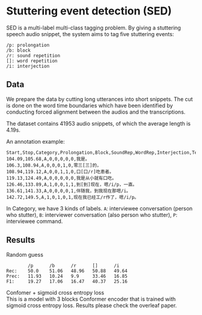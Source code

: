 # Stuttering event detection (SED)

SED is a multi-label multi-class tagging problem. By giving a stuttering speech audio snippet, the system aims to tag five stuttering events:

```
/p: prolongation
/b: block
/r: sound repetition
[]: word repetition
/i: interjection
```

## Data

We prepare the data by cutting long utterances into short snippets. The cut is done on the word time boundaries which have been identified by conducting forced alignment between the audios and the transcriptions.

The dataset contains 41953 audio snippets, of which the average length is 4.19s.

An annotation example:

```
Start,Stop,Category,Prolongation,Block,SoundRep,WordRep,Interjection,Text
104.09,105.68,A,0,0,0,0,0,我是。
106.3,108.94,A,0,0,0,1,0,零三[三]的，
108.94,119.12,A,0,0,1,1,0,口[口/r]吃患者。
119.13,124.49,A,0,0,0,0,0,我是从小就有口吃。
126.46,133.89,A,1,0,0,1,1,到[到]现在，嗯/i/p，一直。
136.61,141.33,A,0,0,0,0,1,伴随我，到我现在那嗯/i。
142.72,149.5,A,1,0,1,0,1,现在我已经工/r作了，嗯/i/p。
```

In Category, we have 3 kinds of labels. `A`: interviewee conversation (person who stutter), `B`: interviewer conversation (also person who stutter), `P`: interviewee command. 

## Results

Random guess
```
        /p      /b      /r      []      /i
Rec:    50.0    51.06   48.96   50.88   49.64
Prec:   11.93   10.24   9.9     33.46   16.85
F1:     19.27   17.06   16.47   40.37   25.16
```

Confomer + sigmoid cross entropy loss  
This is a model with 3 blocks Conformer encoder that is trained with sigmoid cross entropy loss.
Results please check the overleaf paper.
